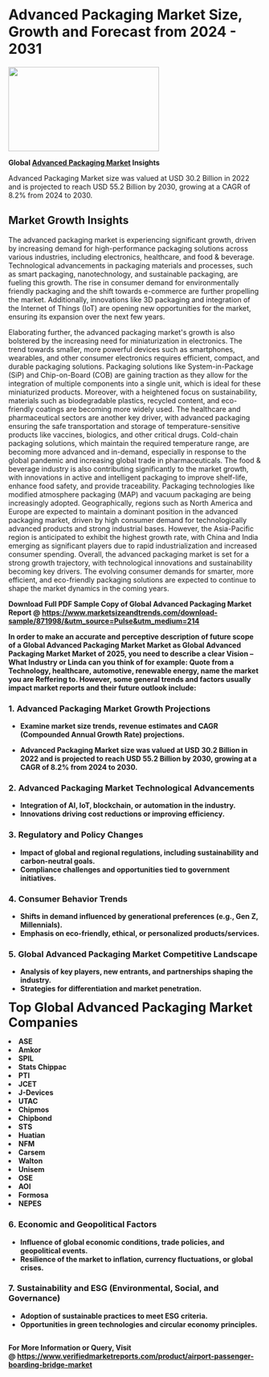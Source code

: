 <H1>Advanced Packaging Market Size, Growth and Forecast from 2024 - 2031</H1><img class="aligncenter size-medium wp-image-584254" src="https://thirdeyenews.in/wp-content/uploads/2024/09/Global-Market-Research-300x168.jpeg" alt="" width="300" height="168" /><p><strong>Global&nbsp;<a href="https://www.marketsizeandtrends.com/download-sample/871998/&amp;utm_source=Pulse&amp;utm_medium=214">Advanced Packaging Market</a> Insights</strong></p><p>Advanced Packaging Market size was valued at USD 30.2 Billion in 2022 and is projected to reach USD 55.2 Billion by 2030, growing at a CAGR of 8.2% from 2024 to 2030.</p><p><h2>Market Growth Insights</h2> <p>The advanced packaging market is experiencing significant growth, driven by increasing demand for high-performance packaging solutions across various industries, including electronics, healthcare, and food & beverage. Technological advancements in packaging materials and processes, such as smart packaging, nanotechnology, and sustainable packaging, are fueling this growth. The rise in consumer demand for environmentally friendly packaging and the shift towards e-commerce are further propelling the market. Additionally, innovations like 3D packaging and integration of the Internet of Things (IoT) are opening new opportunities for the market, ensuring its expansion over the next few years.</p> <p><strong></strong></p> <p>Elaborating further, the advanced packaging market's growth is also bolstered by the increasing need for miniaturization in electronics. The trend towards smaller, more powerful devices such as smartphones, wearables, and other consumer electronics requires efficient, compact, and durable packaging solutions. Packaging solutions like System-in-Package (SiP) and Chip-on-Board (COB) are gaining traction as they allow for the integration of multiple components into a single unit, which is ideal for these miniaturized products. Moreover, with a heightened focus on sustainability, materials such as biodegradable plastics, recycled content, and eco-friendly coatings are becoming more widely used. The healthcare and pharmaceutical sectors are another key driver, with advanced packaging ensuring the safe transportation and storage of temperature-sensitive products like vaccines, biologics, and other critical drugs. Cold-chain packaging solutions, which maintain the required temperature range, are becoming more advanced and in-demand, especially in response to the global pandemic and increasing global trade in pharmaceuticals. The food & beverage industry is also contributing significantly to the market growth, with innovations in active and intelligent packaging to improve shelf-life, enhance food safety, and provide traceability. Packaging technologies like modified atmosphere packaging (MAP) and vacuum packaging are being increasingly adopted. Geographically, regions such as North America and Europe are expected to maintain a dominant position in the advanced packaging market, driven by high consumer demand for technologically advanced products and strong industrial bases. However, the Asia-Pacific region is anticipated to exhibit the highest growth rate, with China and India emerging as significant players due to rapid industrialization and increased consumer spending. Overall, the advanced packaging market is set for a strong growth trajectory, with technological innovations and sustainability becoming key drivers. The evolving consumer demands for smarter, more efficient, and eco-friendly packaging solutions are expected to continue to shape the market dynamics in the coming years.</p> <p><strong></p><p><span class=""><strong>Download Full PDF Sample Copy of Global Advanced Packaging Market Report</strong> @ <a href="https://www.marketsizeandtrends.com/download-sample/871998/&amp;utm_source=Pulse&amp;utm_medium=214" target="_blank">https://www.marketsizeandtrends.com/download-sample/871998/&amp;utm_source=Pulse&amp;utm_medium=214</a></span></p><p>In order to make an accurate and perceptive description of future scope of a Global&nbsp;Advanced Packaging Market Market as Global&nbsp;Advanced Packaging Market Market of 2025, you need to describe a clear Vision &ndash; What Industry or Linda can you think of for example: Quote from a Technology, healthcare, automotive, renewable energy, name the market you are Reffering to. However, some general trends and factors usually impact market reports and their future outlook include:</p><h3>1.&nbsp;<strong>Advanced Packaging Market Growth Projections</strong></h3><ul><li>Examine market size trends, revenue estimates and CAGR (Compounded Annual Growth Rate) projections.</li><li><p>Advanced Packaging Market size was valued at USD 30.2 Billion in 2022 and is projected to reach USD 55.2 Billion by 2030, growing at a CAGR of 8.2% from 2024 to 2030.</p></li></ul><h3>2.&nbsp;<strong>Advanced Packaging Market Technological Advancements</strong></h3><ul><li>Integration of AI, IoT, blockchain, or automation in the industry.</li><li>Innovations driving cost reductions or improving efficiency.</li></ul><h3>3.&nbsp;<strong>Regulatory and Policy Changes</strong></h3><ul><li>Impact of global and regional regulations, including sustainability and carbon-neutral goals.</li><li>Compliance challenges and opportunities tied to government initiatives.</li></ul><h3>4.&nbsp;<strong>Consumer Behavior Trends</strong></h3><ul><li>Shifts in demand influenced by generational preferences (e.g., Gen Z, Millennials).</li><li>Emphasis on eco-friendly, ethical, or personalized products/services.</li></ul><h3>5.&nbsp;<strong>Global Advanced Packaging Market Competitive Landscape</strong></h3><ul><li>Analysis of key players, new entrants, and partnerships shaping the industry.</li><li>Strategies for differentiation and market penetration.</li></ul><p data-pm-slice="1 1 []"><span style="color: inherit; font-family: inherit; font-size: 25px;">Top Global Advanced Packaging Market Companies</span></p><div class="" data-test-id=""><p><li>ASE</li><li> Amkor</li><li> SPIL</li><li> Stats Chippac</li><li> PTI</li><li> JCET</li><li> J-Devices</li><li> UTAC</li><li> Chipmos</li><li> Chipbond</li><li> STS</li><li> Huatian</li><li> NFM</li><li> Carsem</li><li> Walton</li><li> Unisem</li><li> OSE</li><li> AOI</li><li> Formosa</li><li> NEPES</li></p></div><h3>6.&nbsp;<strong>Economic and Geopolitical Factors</strong></h3><ul><li>Influence of global economic conditions, trade policies, and geopolitical events.</li><li>Resilience of the market to inflation, currency fluctuations, or global crises.</li></ul><h3>7.&nbsp;<strong>Sustainability and ESG (Environmental, Social, and Governance)</strong></h3><ul><li>Adoption of sustainable practices to meet ESG criteria.</li><li>Opportunities in green technologies and circular economy principles.</li></ul><h2><strong style="font-size: 14px;">For More Information or Query, Visit @&nbsp;</strong><a style="background-color: #ffffff; font-size: 14px;" href="https://www.marketsizeandtrends.com/report/advanced-packaging-market/" target="_blank">https://www.verifiedmarketreports.com/product/airport-passenger-boarding-bridge-market</a></h2>
